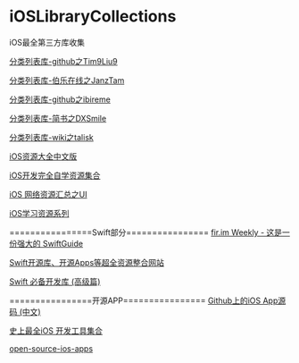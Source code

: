 # iOSLibraryCollections
iOS最全第三方库收集


[分类列表库-github之Tim9Liu9][1]

[分类列表库-伯乐在线之JanzTam ][2]

[分类列表库-github之ibireme][3]

[分类列表库-简书之DXSmile][4]

[分类列表库-wiki之talisk][5]

[iOS资源大全中文版][6]

[iOS开发完全自学资源集合][7]

[iOS 网络资源汇总之UI][8]

[iOS学习资源系列][9]

================Swift部分================
[fir.im Weekly - 这是一份强大的 SwiftGuide][10]

[Swift开源库、开源Apps等超全资源整合网站][11]

[Swift 必备开发库 (高级篇)][12]

================开源APP================
[Github上的iOS App源码 (中文)][13]

[史上最全iOS 开发工具集合][14]

[open-source-ios-apps][15]


  [1]: https://github.com/liuyuanming/TimLiu-iOS
  [2]: http://ios.jobbole.com/84684/
  [3]: http://github.ibireme.com/github/list/ios/
  [4]: http://www.jianshu.com/p/5765e9dba738?utm_campaign=hugo&utm_medium=reader_share&utm_content=note&utm_source=weibo
  [5]: http://wiki.talisk.cn/iOS/iOS%E5%BC%80%E5%8F%91%E5%B8%B8%E7%94%A8%E5%BA%93.html?hmsr=toutiao.io&utm_medium=toutiao.io&utm_source=toutiao.io
  [6]: https://github.com/liuyuanming/awesome-ios-cn
  [7]: http://www.jianshu.com/p/d70041eb25d7?hmsr=toutiao.io&utm_medium=toutiao.io&utm_source=toutiao.io
  [8]: http://www.jianshu.com/p/2ba717122951?hmsr=toutiao.io&utm_medium=toutiao.io&utm_source=toutiao.io
  [9]: http://www.shavekevin.com/2016/04/06/iosxuexiziyuanyi
  [10]: http://blog.fir.im/fir_im_weekly160512/?hmsr=toutiao.io&utm_medium=toutiao.io&utm_source=toutiao.io
  [11]: http://www.ioscookies.com
  [12]: http://www.jianshu.com/p/f38f1882dcc7?hmsr=toutiao.io&utm_medium=toutiao.io&utm_source=toutiao.io
  [13]: http://www.jianshu.com/p/06753d40d3d9?utm_campaign=haruki&utm_content=note&utm_medium=reader_share&utm_source=weibo
  [14]: http://www.code4app.com/forum.php?mod=viewthread&tid=7768&page=1&extra=#pid34884
  [15]: https://github.com/dkhamsing/open-source-ios-apps
